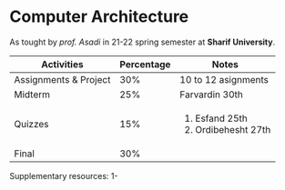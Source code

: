 # Computer Architecture

As tought by _prof. Asadi_ in 21-22 spring semester at **Sharif University**.

| Activities            | Percentage | Notes                                                  |
| --------------------- | ---------- | ------------------------------------------------------ |
| Assignments & Project | 30%        | 10 to 12 asignments                                    |
| Midterm               | 25%        | Farvardin 30th                                         |
| Quizzes               | 15%        | <ol><li>Esfand 25th</li><li>Ordibehesht 27th</li></ol> |
| Final                 | 30%        |                                                        |

Supplementary resources:
1-
